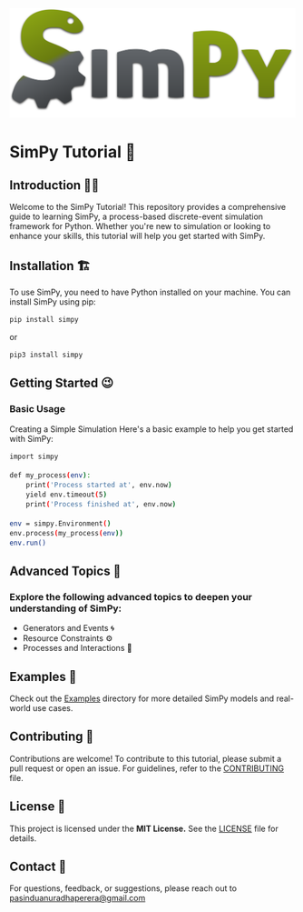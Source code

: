 ![SimPy Logo](SimPy_logo.svg.png) 
# SimPy Tutorial 🐍

## Introduction 👨‍🏫

Welcome to the SimPy Tutorial! This repository provides a comprehensive guide to learning SimPy, a process-based discrete-event simulation framework for Python. Whether you're new to simulation or looking to enhance your skills, this tutorial will help you get started with SimPy.

## Installation 🏗️

To use SimPy, you need to have Python installed on your machine. You can install SimPy using pip:

```bash
pip install simpy
```
or
```bash
pip3 install simpy
```

## Getting Started 😉
### Basic Usage 
Creating a Simple Simulation
Here's a basic example to help you get started with SimPy:
```bash
import simpy

def my_process(env):
    print('Process started at', env.now)
    yield env.timeout(5)
    print('Process finished at', env.now)

env = simpy.Environment()
env.process(my_process(env))
env.run()
```
## Advanced Topics 🤠

### Explore the following advanced topics to deepen your understanding of SimPy:
-  Generators and Events 🌀
-  Resource Constraints ⚙️
-  Processes and Interactions 🔄

## Examples 🤔
Check out the [Examples](examples/) directory for more detailed SimPy models and real-world use cases.

## Contributing 🤗
Contributions are welcome! To contribute to this tutorial, please submit a pull request or open an issue. For guidelines, refer to the [CONTRIBUTING](CONTRIBUTION.md) file.
               
## License 🪪
This project is licensed under the **MIT License.** See the [LICENSE](LICENSE) file for details.

## Contact 📧
For questions, feedback, or suggestions, please reach out to pasinduanuradhaperera@gmail.com
